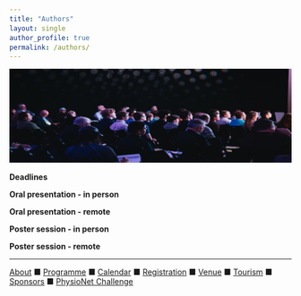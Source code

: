 ```yaml
---
title: "Authors"
layout: single
author_profile: true
permalink: /authors/
---
```


![Author](/assets/img/Author.jpg)<br/>

**Deadlines**

**Oral presentation - in person**

**Oral presentation - remote**

**Poster session - in person**

**Poster session - remote**


---

[About](../about/) &#9632; [Programme](../programme/) &#9632; [Calendar](../calendar/) &#9632; [Registration](../registration/) &#9632; [Venue](../venue/) &#9632; [Tourism](../tourism/) &#9632; [Sponsors](../sponsors/) &#9632; [PhysioNet Challenge](../challenge/)
